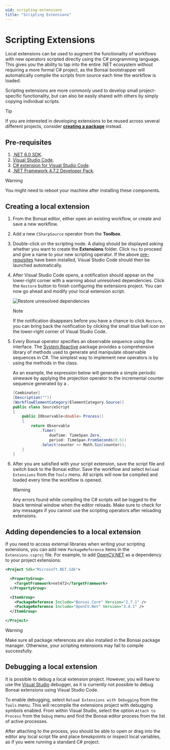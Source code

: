 ```yaml
---
uid: scripting-extensions
title: "Scripting Extensions"
---
```


# Scripting Extensions

Local extensions can be used to augment the functionality of workflows with new operators scripted directly using the C# programming language. This gives you the ability to tap into the entire .NET ecosystem without requiring a more formal C# project, as the Bonsai bootstrapper will automatically compile the scripts from source each time the workflow is loaded.

Scripting extensions are more commonly used to develop small project-specific functionality, but can also be easily shared with others by simply copying individual scripts.

> [!Tip]
> If you are interested in developing extensions to be reused across several different projects, consider [**creating a package**](xref:create-package) instead.

## Pre-requisites

1. [.NET 6.0 SDK](https://dotnet.microsoft.com/en-us/download).
2. [Visual Studio Code](https://code.visualstudio.com/).
3. [C# extension for Visual Studio Code](https://marketplace.visualstudio.com/items?itemName=ms-dotnettools.csharp).
4. [.NET Framework 4.7.2 Developer Pack](https://dotnet.microsoft.com/en-us/download/dotnet-framework/net472).

> [!Warning]
> You might need to reboot your machine after installing these components.

## Creating a local extension

1. From the Bonsai editor, either open an existing workflow, or create and save a new workflow.

2. Add a new `CSharpSource` operator from the **Toolbox**.

3. Double-click on the scripting node. A dialog should be displayed asking whether you want to create the **Extensions** folder. Click `Yes` to proceed and give a name to your new scripting operator. If the above [pre-requisites](#pre-requisites) have been installed, Visual Studio Code should then be launched automatically.

4. After Visual Studio Code opens, a notification should appear on the lower-right corner with a warning about unresolved dependencies. Click the `Restore` button to finish configuring the extensions project. You can now go ahead and modify your local extension script.

    ![Restore unresolved dependencies](~/images/scripting-restoredependencies.png)

    > [!Note]
    > If the notification disappears before you have a chance to click `Restore`, you can bring back the notification by clicking the small blue bell icon on the lower-right corner of Visual Studio Code.

5. Every Bonsai operator specifies an observable sequence using the <xref href="System.IObservable`1"/> interface. The [System.Reactive](http://reactivex.io/) package provides a comprehensive library of methods used to generate and manipulate observable sequences in C#. The simplest way to implement new operators is by using the methods in the <xref href="System.Reactive.Linq.Observable"/> class.

    As an example, the expression below will generate a simple periodic sinewave by applying the projection operator <xref href="System.Reactive.Linq.Observable.Select*"/> to the incremental counter sequence generated by a <xref href="System.Reactive.Linq.Observable.Timer*"/>.

    ```c#
    [Combinator]
    [Description("")]
    [WorkflowElementCategory(ElementCategory.Source)]
    public class SourceScript
    {
        public IObservable<double> Process()
        {
            return Observable
                .Timer(
                    dueTime: TimeSpan.Zero,
                    period: TimeSpan.FromSeconds(0.5))
                .Select(counter => Math.Sin(counter));
        }
    }
    ```

6. After you are satisfied with your script extension, save the script file and switch back to the Bonsai editor. Save the workflow and select `Reload Extensions` from the `Tools` menu. All scripts will now be compiled and loaded every time the workflow is opened.

    > [!Warning]
    > Any errors found while compiling the C# scripts will be logged to the black terminal window when the editor reloads. Make sure to check for any messages if you cannot use the scripting operators after reloading extensions.

## Adding dependencies to a local extension

If you need to access external libraries when writing your scripting extensions, you can add new `PackageReference` items in the `Extensions.csproj` file. For example, to add [OpenCV.NET](https://horizongir.github.io/opencv.net/) as a dependency to your project extensions:

```xml
<Project Sdk="Microsoft.NET.Sdk">

  <PropertyGroup>
    <TargetFramework>net472</TargetFramework>
  </PropertyGroup>

  <ItemGroup>
    <PackageReference Include="Bonsai.Core" Version="2.7.1" />
    <PackageReference Include="OpenCV.Net" Version="3.4.1" />
  </ItemGroup>

</Project>
```

> [!Warning]
> Make sure all package references are also installed in the Bonsai package manager. Otherwise, your scripting extensions may fail to compile successfully.

## Debugging a local extension

It is possible to debug a local extension project. However, you will have to use the [Visual Studio](https://www.visualstudio.com/) debugger, as it is currently not possible to debug Bonsai extensions using Visual Studio Code.

To enable debugging, select `Reload Extensions with Debugging` from the `Tools` menu. This will recompile the extensions project with debugging symbols enabled. From within Visual Studio, select the option `Attach to Process` from the `Debug` menu and find the Bonsai editor process from the list of active processes.

After attaching to the process, you should be able to open or drag into the editor any local script file and place breakpoints or inspect local variables, as if you were running a standard C# project.